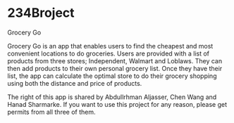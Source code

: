 # 234Broject
Grocery Go

Grocery Go is an app that enables users to find the cheapest and most convenient locations to do groceries. 
Users are provided with a list of products from three stores; Independent, Walmart and Loblaws.  They can then add 
products to their own personal grocery list. Once they have their list, the app can calculate the optimal store to 
do their grocery shopping using both the distance and price of products.

The right of this app is shared by Abdullrhman Aljasser, Chen Wang and Hanad Sharmarke. 
If you want to use this project for any reason, please get permits from all three of them.
